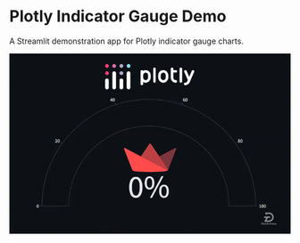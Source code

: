# Plotly Indicator Gauge Demo

A Streamlit demonstration app for Plotly indicator gauge charts.

![Welcome!](https://github.com/REPNOT/gauge-demo/blob/main/media/Stream_Gauge_GIF.gif "Introduction animation for plotly gauge indicator demo app on Streamlit")




